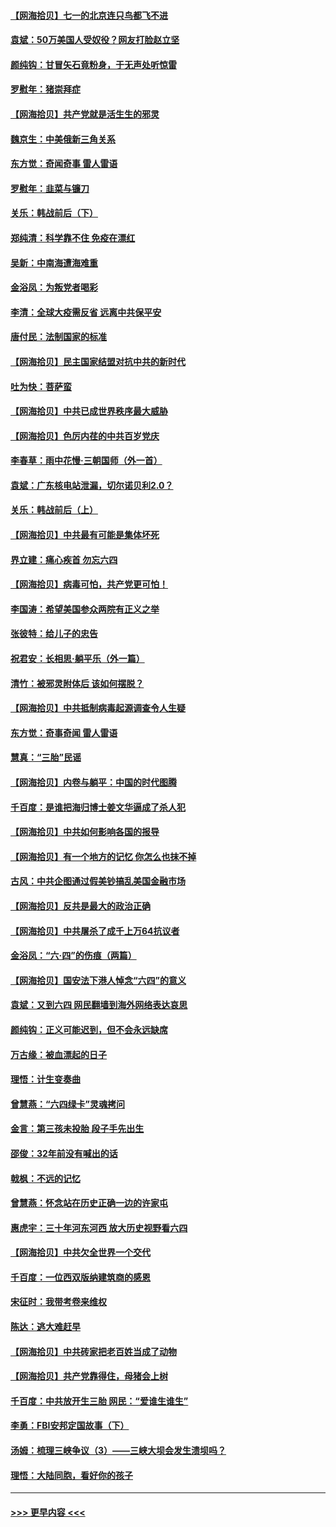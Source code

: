#### [【网海拾贝】七一的北京连只鸟都飞不进](../pages/nsc993/n13041377.md?t=06240252) 
#### [袁斌：50万美国人受奴役？网友打脸赵立坚](../pages/nsc993/n13041330.md?t=06240252) 
#### [颜纯钩：甘冒矢石竟粉身，于无声处听惊雷](../pages/nsc993/n13041140.md?t=06240252) 
#### [罗慰年：猪崇拜症](../pages/nsc993/n13041071.md?t=06240252) 
#### [【网海拾贝】共产党就是活生生的邪灵](../pages/nsc993/n13036627.md?t=06240252) 
#### [魏京生：中美俄新三角关系](../pages/nsc993/n13035986.md?t=06240252) 
#### [东方觉：奇闻奇事 雷人雷语](../pages/nsc993/n13035878.md?t=06240252) 
#### [罗慰年：韭菜与镰刀](../pages/nsc993/n13034374.md?t=06240252) 
#### [关乐：韩战前后（下）](../pages/nsc993/n13034113.md?t=06240252) 
#### [郑纯清：科学靠不住 免疫在漂红](../pages/nsc993/n13034093.md?t=06240252) 
#### [吴新：中南海遭海难重](../pages/nsc993/n13034084.md?t=06240252) 
#### [金浴凤：为叛党者喝彩](../pages/nsc993/n13034058.md?t=06240252) 
#### [李清：全球大疫需反省 远离中共保平安](../pages/nsc993/n13033784.md?t=06240252) 
#### [唐付民：法制国家的标准](../pages/nsc993/n13032944.md?t=06240252) 
#### [【网海拾贝】民主国家结盟对抗中共的新时代](../pages/nsc993/n13031717.md?t=06240252) 
#### [吐为快：菩萨蛮](../pages/nsc993/n13030033.md?t=06240252) 
#### [【网海拾贝】中共已成世界秩序最大威胁](../pages/nsc993/n13028138.md?t=06240252) 
#### [【网海拾贝】色厉内荏的中共百岁党庆](../pages/nsc993/n13025582.md?t=06240252) 
#### [李春草：雨中花慢‧三朝国师（外一首）](../pages/nsc993/n13025567.md?t=06240252) 
#### [袁斌：广东核电站泄漏，切尔诺贝利2.0？](../pages/nsc993/n13025475.md?t=06240252) 
#### [关乐：韩战前后（上）](../pages/nsc993/n13025387.md?t=06240252) 
#### [【网海拾贝】中共最有可能是集体坏死](../pages/nsc993/n13023101.md?t=06240252) 
#### [界立建：痛心疾首 勿忘六四](../pages/nsc993/n13022339.md?t=06240252) 
#### [【网海拾贝】病毒可怕，共产党更可怕！](../pages/nsc993/n13020728.md?t=06240252) 
#### [李国涛：希望美国参众两院有正义之举](../pages/nsc993/n13020674.md?t=06240252) 
#### [张彼特：给儿子的忠告](../pages/nsc993/n13018934.md?t=06240252) 
#### [祝君安：长相思‧躺平乐（外一篇）](../pages/nsc993/n13018923.md?t=06240252) 
#### [清竹：被邪灵附体后 该如何摆脱？](../pages/nsc993/n13018877.md?t=06240252) 
#### [【网海拾贝】中共抵制病毒起源调查令人生疑](../pages/nsc993/n13017785.md?t=06240252) 
#### [东方觉：奇事奇闻 雷人雷语](../pages/nsc993/n13017577.md?t=06240252) 
#### [慧真：“三胎”民谣](../pages/nsc993/n13017394.md?t=06240252) 
#### [【网海拾贝】内卷与躺平：中国的时代图腾](../pages/nsc993/n13016128.md?t=06240252) 
#### [千百度：是谁把海归博士姜文华逼成了杀人犯](../pages/nsc993/n13015218.md?t=06240252) 
#### [【网海拾贝】中共如何影响各国的报导](../pages/nsc993/n13012599.md?t=06240252) 
#### [【网海拾贝】有一个地方的记忆 你怎么也抹不掉](../pages/nsc993/n13009802.md?t=06240252) 
#### [古风：中共企图通过假美钞搞乱美国金融市场](../pages/nsc993/n13009626.md?t=06240252) 
#### [【网海拾贝】反共是最大的政治正确](../pages/nsc993/n13007051.md?t=06240252) 
#### [【网海拾贝】中共屠杀了成千上万64抗议者](../pages/nsc993/n13002713.md?t=06240252) 
#### [金浴凤：“六·四”的伤痕（两篇）](../pages/nsc993/n13001719.md?t=06240252) 
#### [【网海拾贝】国安法下港人悼念“六四”的意义](../pages/nsc993/n13001039.md?t=06240252) 
#### [袁斌：又到六四 网民翻墙到海外网络表达哀思](../pages/nsc993/n13000995.md?t=06240252) 
#### [颜纯钩：正义可能迟到，但不会永远缺席](../pages/nsc993/n13000920.md?t=06240252) 
#### [万古缘：被血漂起的日子](../pages/nsc993/n13000914.md?t=06240252) 
#### [理悟：计生变奏曲](../pages/nsc993/n13000414.md?t=06240252) 
#### [曾慧燕：“六四绿卡”灵魂拷问](../pages/nsc993/n13000277.md?t=06240252) 
#### [金言：第三孩未投胎 段子手先出生](../pages/nsc993/n13000215.md?t=06240252) 
#### [邵俊：32年前没有喊出的话](../pages/nsc993/n13000181.md?t=06240252) 
#### [戟枫：不远的记忆](../pages/nsc993/n13000121.md?t=06240252) 
#### [曾慧燕：怀念站在历史正确一边的许家屯](../pages/nsc993/n13000073.md?t=06240252) 
#### [惠虎宇：三十年河东河西 放大历史视野看六四](../pages/nsc993/n13000018.md?t=06240252) 
#### [【网海拾贝】中共欠全世界一个交代](../pages/nsc993/n12998706.md?t=06240252) 
#### [千百度：一位西双版纳建筑商的感恩](../pages/nsc993/n12998487.md?t=06240252) 
#### [宋征时：我带考卷来维权](../pages/nsc993/n12994088.md?t=06240252) 
#### [陈达：逃大难赶早](../pages/nsc993/n12993569.md?t=06240252) 
#### [【网海拾贝】中共砖家把老百姓当成了动物](../pages/nsc993/n12993483.md?t=06240252) 
#### [【网海拾贝】共产党靠得住，母猪会上树](../pages/nsc993/n12990730.md?t=06240252) 
#### [千百度：中共放开生三胎 网民：“爱谁生谁生”](../pages/nsc993/n12990644.md?t=06240252) 
#### [李勇：FBI安邦定国故事（下）](../pages/nsc993/n12987854.md?t=06240252) 
#### [汤姆：梳理三峡争议（3）——三峡大坝会发生溃坝吗？](../pages/nsc993/n12989806.md?t=06240252) 
#### [理悟：大陆同胞，看好你的孩子](../pages/nsc993/n12989778.md?t=06240252) 

----
#### [ >>> 更早内容 <<< ](../indexes/nsc993-earlier.md)
